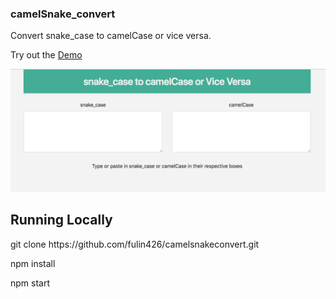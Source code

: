 
### camelSnake_convert

Convert snake_case to camelCase or vice versa.

Try out the [Demo](https://camelsnakeconvert.herokuapp.com/)

![Screenshots](https://raw.githubusercontent.com/fulin426/camelsnakeconvert/master/public/app_screenshot.png)

## Running Locally

git clone https://<i></i>github.com/fulin426/camelsnakeconvert.git

npm install

npm start
